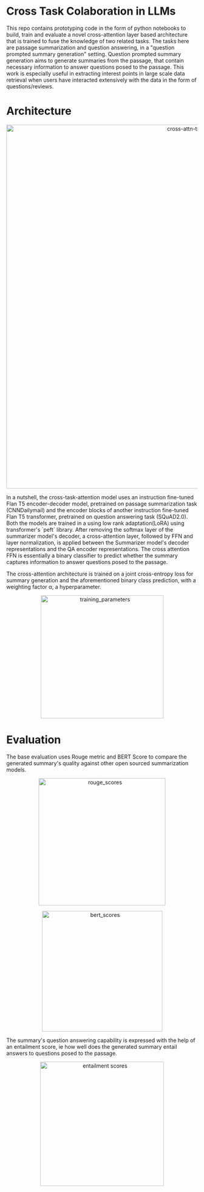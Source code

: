 # Cross Task Colaboration in LLMs
This repo contains prototyping code in the form of python notebooks to build, train and evaluate a novel cross-attention layer based architecture that is trained to fuse the knowledge of two related tasks. The tasks here are passage summarization and question answering, in a "question prompted summary generation" setting. Question prompted summary generation aims to generate summaries from the passage, that contain necessary information to answer questions posed to the passage. This work is especially useful in extracting interest points in large scale data retrieval when users have interacted extensively with the data in the form of questions/reviews.

# Architecture
<p align="center">
  <img width="955" alt="cross-attn-training" src="https://github.com/iwinterknight/LLMs_Cross_Task_Colab/assets/37212007/406113f0-fedd-4b5b-9e6b-19327c29a7f2">
</p>
In a nutshell, the cross-task-attention model uses an instruction fine-tuned Flan T5 encoder-decoder model, pretrained on passage summarization task (CNNDailymail) and the encoder blocks of another instruction fine-tuned Flan T5 transformer, pretrained on question answering task (SQuAD2.0). Both the models are trained in a using low rank adaptation(LoRA) using transformer's `peft` library. After removing the softmax layer of the summarizer model's decoder, a cross-attention layer, followed by FFN and layer normalization, is applied between the Summarizer model's decoder representations and the QA encoder representations. The cross attention FFN is essentially a binary classifier to predict whether the summary captures information to answer questions posed to the passage.

The cross-attention architecture is trained on a joint cross-entropy loss for summary generation and the aforementioned binary class prediction, with a weighting factor α, a hyperparameter.

<p align="center">
<img width="323" alt="training_parameters" src="https://github.com/iwinterknight/LLMs_Cross_Task_Colab/assets/37212007/8af36fcf-a5bb-4ea6-937e-03988c9dc869">
</p>

# Evaluation
The base evaluation uses Rouge metric and BERT Score to compare the generated summary's quality against other open sourced summarization models. 
<p align="center">
<img width="334" alt="rouge_scores" src="https://github.com/iwinterknight/LLMs_Cross_Task_Colab/assets/37212007/66edb9e2-4a0b-4500-a50a-54bac7a01984">
</p>
<p align="center">
<img width="317" alt="bert_scores" src="https://github.com/iwinterknight/LLMs_Cross_Task_Colab/assets/37212007/8d00aea0-2dd5-4ed7-969f-c36c71aad077">
</p>
The summary's question answering capability is expressed with the help of an entailment score, ie how well does the generated summary entail answers to questions posed to the passage.
<p align="center">
<img width="326" alt="entailment scores" src="https://github.com/iwinterknight/LLMs_Cross_Task_Colab/assets/37212007/a5fc3971-403f-4ce5-965d-1c9aa3450b25">
</p>
